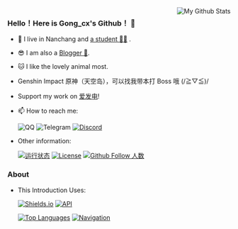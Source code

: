 <a href="https://github.com/Gongcxgithub" one-link-mark="yes" target="_blank">
<img align="right" alt="My Github Stats" src="https://github-readme-stats.vercel.app/api?username=Gongcxgithub&show_icons=true&theme=vue-dark&custom_title=%E6%88%91%E7%9A%84%20Github%20%E7%BB%9F%E8%AE%A1%E5%8D%A1" />
</a>

### Hello！Here is Gong_cx's Github！ 👋

- 🔭 I live in Nanchang and [a student 👨‍💻](https://github.com/Gongcxgithub) .
- 😎 I am also a [Blogger 📝](https://www.gcxstudio.cn).
- :cat: I like the lovely animal most.
- Genshin Impact 原神（天空岛），可以找我带本打 Boss 哦 (/≧▽≦)/
- Support my work on [爱发电](https://afdian.net/@GBCLStudio)!
- 📫 How to reach me:


   ![QQ](https://img.shields.io/static/v1?label=%E8%85%BE%E8%AE%AF%20QQ&message=3175992523&color=orange&style=for-the-badge&labelColor=blue&logoColor=black&logo=Tencent%20QQ)   ![Telegram](https://img.shields.io/static/v1?label=Telegram&message=@Gong_cx&color=blue&style=for-the-badge&labelColor=green&logo=telegram)   [![Discord](https://img.shields.io/discord/879563083616489502?label=Discord%20%E6%9C%8D%E5%8A%A1%E5%99%A8&logo=discord&style=for-the-badge)](https://discord.com/channels/879563083616489502/)

- Other information:


   [![运行状态](https://img.shields.io/website?down_color=red&labelColor=blue&down_message=Offline%20%7C%20%E4%B8%8B%E7%BA%BF&label=%E4%B8%AA%E4%BA%BA%E4%BB%8B%E7%BB%8D%E9%A1%B5%E8%BF%90%E8%A1%8C%E7%8A%B6%E6%80%81&style=for-the-badge&up_color=green&up_message=Online%20%7C%20%E5%9C%A8%E7%BA%BF&url=https%3A%2F%2Fgcxstudio.cn "awa")](https://gcxstudio.cn)   [![License](https://img.shields.io/github/license/Gongcxgithub/Gongcxgithub?color=orange&labelColor=blue&label=%E6%88%91%E4%BB%AC%E6%AD%A3%E5%9C%A8%E4%BD%BF%E7%94%A8&logo=Apache&style=for-the-badge)](https://www.apache.org/licenses/LICENSE-2.0.html)   [![Github Follow 人数](https://img.shields.io/badge/dynamic/json?color=orange&suffix=%20Fans&style=for-the-badge&labelColor=blue&label=Github%20Follow%20%E4%BA%BA%E6%95%B0&query=%24.data.totalSubs&url=https%3A%2F%2Fapi.spencerwoo.com%2Fsubstats%2F%3Fsource%3Dgithub%26queryKey%3DGongcxgithub&&logo=github)](https://github.com/Gongcxgithub)
   
### About

- This Introduction Uses:

   [![Shields.io](https://img.shields.io/static/v1?label=%E5%B0%8F%E5%8D%A1%E7%89%87&message=Shields.io&color=orange&labelColor=&style=for-the-badge&logo=Shields.io)](https://shields.io/)   [![API](https://img.shields.io/static/v1?label=%E4%BF%A1%E6%81%AF%E8%8E%B7%E5%8F%96%20API&message=Substats&color=orange&labelColor=&style=for-the-badge&logo=FastAPI&logoColor=brightgreen)](https://substats.spencerwoo.com/api.html)

   [![Top Languages](https://github-readme-stats.vercel.app/api/top-langs/?username=Gongcxgithub&langs_count=10&show_icons=true&theme=vue-dark&custom_title=%E6%88%91%E7%9A%84%20Github%20%E8%AF%AD%E8%A8%80%E4%BD%BF%E7%94%A8%E9%A2%91%E7%8E%87%E8%A1%A8)](https://github.com/Gongcxgithub)   [![Navigation](https://github-readme-stats.vercel.app/api/pin/?username=GBCLStudio&repo=navigation&theme=vue-dark&show_owner=true)](https://github.com/GBCLStudio/navigation)
